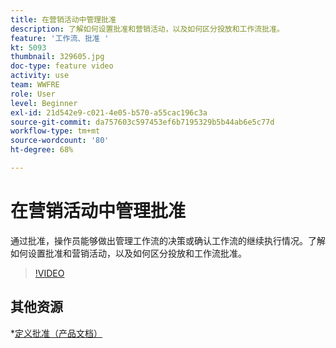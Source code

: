 ```yaml
---
title: 在营销活动中管理批准
description: 了解如何设置批准和营销活动，以及如何区分投放和工作流批准。
feature: '工作流、批准 '
kt: 5093
thumbnail: 329605.jpg
doc-type: feature video
activity: use
team: WWFRE
role: User
level: Beginner
exl-id: 21d542e9-c021-4e05-b570-a55cac196c3a
source-git-commit: da757603c597453ef6b7195329b5b44ab6e5c77d
workflow-type: tm+mt
source-wordcount: '80'
ht-degree: 68%

---
```


# 在营销活动中管理批准

通过批准，操作员能够做出管理工作流的决策或确认工作流的继续执行情况。了解如何设置批准和营销活动，以及如何区分投放和工作流批准。

>[!VIDEO](https://video.tv.adobe.com/v/329605?quality=12)

## 其他资源

*[定义批准（产品文档）](https://experienceleague.adobe.com/docs/campaign-classic/using/automating-with-workflows/executing-a-workflow/defining-approvals.html?lang=en#sending-emails)
